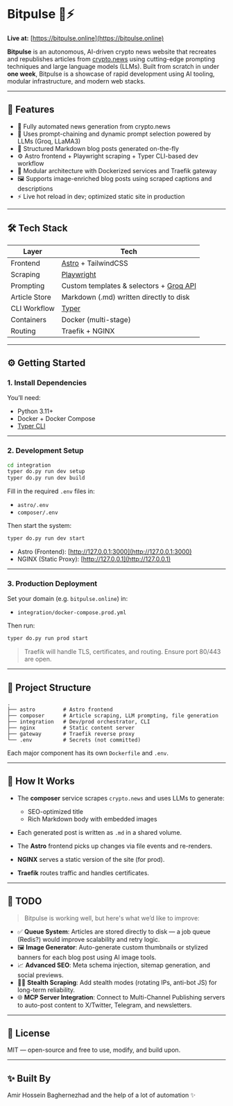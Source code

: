 # Bitpulse 📰⚡

**Live at:** [https://bitpulse.online](https://bitpulse.online)

**Bitpulse** is an autonomous, AI-driven crypto news website that recreates and republishes articles from [crypto.news](https://crypto.news) using cutting-edge prompting techniques and large language models (LLMs). Built from scratch in under **one week**, Bitpulse is a showcase of rapid development using AI tooling, modular infrastructure, and modern web stacks.

---

## 🚀 Features

- 🔁 Fully automated news generation from crypto.news
- 🧠 Uses prompt-chaining and dynamic prompt selection powered by LLMs (Groq, LLaMA3)
- 📜 Structured Markdown blog posts generated on-the-fly
- ⚙️ Astro frontend + Playwright scraping + Typer CLI-based dev workflow
- 🧩 Modular architecture with Dockerized services and Traefik gateway
- 🖼️ Supports image-enriched blog posts using scraped captions and descriptions
- ⚡ Live hot reload in dev; optimized static site in production

---

## 🛠️ Tech Stack

| Layer         | Tech                                                             |
|--------------|------------------------------------------------------------------|
| Frontend     | [Astro](https://astro.build/) + TailwindCSS                     |
| Scraping     | [Playwright](https://playwright.dev/)                           |
| Prompting    | Custom templates & selectors + [Groq API](https://groq.com)     |
| Article Store| Markdown (.md) written directly to disk                         |
| CLI Workflow | [Typer](https://typer.tiangolo.com/)                            |
| Containers   | Docker (multi-stage)                                            |
| Routing      | Traefik + NGINX                                                 |

---

## ⚙️ Getting Started

### 1. Install Dependencies

You’ll need:

- Python 3.11+
- Docker + Docker Compose
- [Typer CLI](https://typer.tiangolo.com/tutorial/typer-command/)

---

### 2. Development Setup

```bash
cd integration
typer do.py run dev setup
typer do.py run dev build
```

Fill in the required `.env` files in:

* `astro/.env`
* `composer/.env`

Then start the system:

```bash
typer do.py run dev start
```

* Astro (Frontend): [http://127.0.0.1:3000](http://127.0.0.1:3000)
* NGINX (Static Proxy): [http://127.0.0.1](http://127.0.0.1)

---

### 3. Production Deployment

Set your domain (e.g. `bitpulse.online`) in:

* `integration/docker-compose.prod.yml`

Then run:

```bash
typer do.py run prod start
```

> Traefik will handle TLS, certificates, and routing. Ensure port 80/443 are open.

---

## 🧭 Project Structure

```
.
├── astro         # Astro frontend
├── composer      # Article scraping, LLM prompting, file generation
├── integration   # Dev/prod orchestrator, CLI
├── nginx         # Static content server
├── gateway       # Traefik reverse proxy
└── .env          # Secrets (not committed)
```

Each major component has its own `Dockerfile` and `.env`.

---

## 🧪 How It Works

* The **composer** service scrapes `crypto.news` and uses LLMs to generate:

  * SEO-optimized title
  * Rich Markdown body with embedded images
* Each generated post is written as `.md` in a shared volume.
* The **Astro** frontend picks up changes via file events and re-renders.
* **NGINX** serves a static version of the site (for prod).
* **Traefik** routes traffic and handles certificates.

---

## 📌 TODO

> Bitpulse is working well, but here's what we’d like to improve:

* ✅ **Queue System**: Articles are stored directly to disk — a job queue (Redis?) would improve scalability and retry logic.
* 🖼️ **Image Generator**: Auto-generate custom thumbnails or stylized banners for each blog post using AI image tools.
* 📈 **Advanced SEO**: Meta schema injection, sitemap generation, and social previews.
* 🕵️‍♂️ **Stealth Scraping**: Add stealth modes (rotating IPs, anti-bot JS) for long-term reliability.
* 🌐 **MCP Server Integration**: Connect to Multi-Channel Publishing servers to auto-post content to X/Twitter, Telegram, and newsletters.

---

## 🪪 License

MIT — open-source and free to use, modify, and build upon.

---

## ✨ Built By

Amir Hossein Baghernezhad and the help of a lot of automation ✨